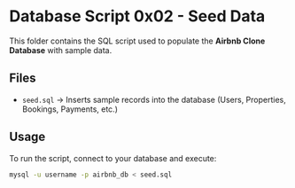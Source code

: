 # Database Script 0x02 - Seed Data

This folder contains the SQL script used to populate the **Airbnb Clone Database** with sample data.

## Files

- `seed.sql` → Inserts sample records into the database (Users, Properties, Bookings, Payments, etc.)

## Usage

To run the script, connect to your database and execute:

```bash
mysql -u username -p airbnb_db < seed.sql
```
